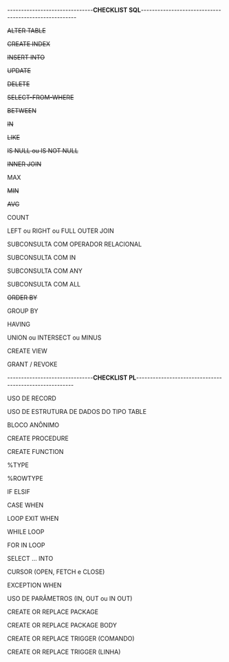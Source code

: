 -------------------------------**CHECKLIST SQL**------------------------------------------------------

~~ALTER TABLE~~

~~CREATE INDEX~~

~~INSERT INTO~~

~~UPDATE~~

~~DELETE~~

~~SELECT-FROM-WHERE~~

~~BETWEEN~~

~~IN~~

~~LIKE~~

~~IS NULL ou IS NOT NULL~~

~~INNER JOIN~~

MAX

~~MIN~~

~~AVG~~

COUNT

LEFT ou RIGHT ou FULL OUTER JOIN 

SUBCONSULTA COM OPERADOR RELACIONAL

SUBCONSULTA COM IN

SUBCONSULTA COM ANY

SUBCONSULTA COM ALL

~~ORDER BY~~

GROUP BY

HAVING

UNION ou INTERSECT ou MINUS

CREATE VIEW

GRANT / REVOKE







-------------------------------**CHECKLIST PL**-------------------------------------------------------

USO DE RECORD

USO DE ESTRUTURA DE DADOS DO TIPO TABLE

BLOCO ANÔNIMO

CREATE PROCEDURE

CREATE FUNCTION

%TYPE

%ROWTYPE

IF ELSIF

CASE WHEN

LOOP EXIT WHEN

WHILE LOOP

FOR IN LOOP

SELECT … INTO

CURSOR (OPEN, FETCH e CLOSE)

EXCEPTION WHEN

USO DE PARÂMETROS (IN, OUT ou IN OUT)

CREATE OR REPLACE PACKAGE

CREATE OR REPLACE PACKAGE BODY

CREATE OR REPLACE TRIGGER (COMANDO)

CREATE OR REPLACE TRIGGER (LINHA)
